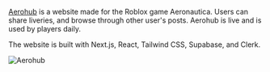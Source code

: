 [Aerohub](https://www.aero-hub.xyz/) is a website made for the Roblox game Aeronautica. Users can share liveries, and browse through other user's posts. Aerohub is live and is used by players daily.

The website is built with Next.js, React, Tailwind CSS, Supabase, and Clerk.

![Aerohub](/images/aerohub2.png)
